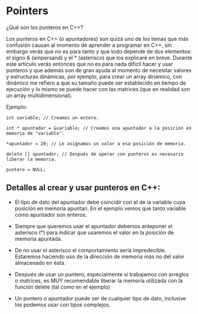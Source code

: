 # Pointers

¿Qué son los punteros en C++?

Los punteros en C++ (o apuntadores) son quizá uno de los temas que más confusión causan al momento de aprender a programar en C++, sin embargo verás que no es para tanto y que todo depende de dos elementos: el signo & (ampersand) y el * (asterisco) que los explicaré en breve. Durante este artículo verás entonces que no es para nada difícil hacer y usar punteros y que además son de gran ayuda al momento de necesitar valores y estructuras dinámicas, por ejemplo, para crear un array dinámico, con dinámico me refiero a que su tamaño puede ser establecido en tiempo de ejecución y lo mismo se puede hacer con las matrices (que en realidad son un array multidimensional).

Ejemplo:

```
int variable; // Creamos un entero.

int * apuntador = &variable; // Creamos una apuntador a la posición en memoria de "variable".

*apuntador = 20; // Le asignamos un valor a esa posición de memoria.

delete [] apuntador; // Después de operar con punteros es necesario liberar la memoria.

puntero = NULL;
```

## Detalles al crear y usar punteros en C++:

- El tipo de dato del apuntador debe coincidir con el de la variable cuya posición en memoria apuntan. En el ejemplo vemos que tanto variable como apuntador son enteros.

- Siempre que queremos usar el apuntador debemos anteponer el asterisco (*) para indicar que usaremos el valor en la posición de memoria apuntada.

- De no usar el asterisco el comportamiento sería impredecible. Estaremos haciendo uso de la dirección de memoria más no del valor almacenado en ésta.

- Después de usar un puntero, especialmente si trabajamos con arreglos o matrices, es MUY recomendable liberar la memoria utilizada con la función delete (tal como en el ejemplo)

- Un puntero o apuntador puede ser de cualquier tipo de dato, inclusive los podemos usar con tipos complejos.
